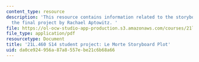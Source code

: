 ```yaml
---
content_type: resource
description: 'This resource contains information related to the storyboard plot for
  the final project by Rachael Aptowitz. '
file: https://ol-ocw-studio-app-production.s3.amazonaws.com/courses/21l-460-medieval-literature-legends-of-arthur-fall-2013/da0ce924956a87a8557ebe21c6b68a66_MIT21L_460F13_Strybrd_Plot.pdf
file_type: application/pdf
resourcetype: Document
title: '21L.460 S14 student project: Le Morte Storyboard Plot'
uid: da0ce924-956a-87a8-557e-be21c6b68a66
---
```

